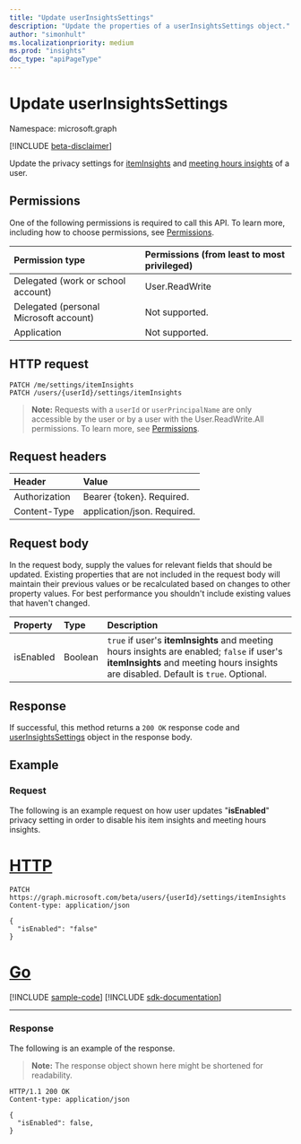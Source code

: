 ```yaml
---
title: "Update userInsightsSettings"
description: "Update the properties of a userInsightsSettings object."
author: "simonhult"
ms.localizationpriority: medium
ms.prod: "insights"
doc_type: "apiPageType"
---
```


# Update userInsightsSettings

Namespace: microsoft.graph

[!INCLUDE [beta-disclaimer](../../includes/beta-disclaimer.md)]

Update the privacy settings for [itemInsights](../resources/iteminsights.md) and [meeting hours insights](https://support.microsoft.com/office/update-your-meeting-hours-using-the-profile-card-0613d113-d7c1-4faa-bb11-c8ba30a78ef1) of a user.

## Permissions

One of the following permissions is required to call this API. To learn more, including how to choose permissions, see [Permissions](/graph/permissions-reference).

|Permission type      | Permissions (from least to most privileged)              |
|:--------------------|:---------------------------------------------------------|
|Delegated (work or school account) | User.ReadWrite |
|Delegated (personal Microsoft account) | Not supported.    |
|Application | Not supported. |


## HTTP request
<!-- { "blockType": "ignored" } -->
```http
PATCH /me/settings/itemInsights
PATCH /users/{userId}/settings/itemInsights
```

>**Note:** Requests with a `userId` or `userPrincipalName` are only accessible by the user or by a user with the User.ReadWrite.All permissions. To learn more, see [Permissions](/graph/permissions-reference).

## Request headers

| Header       | Value|
|:-----------|:------|
| Authorization  | Bearer {token}. Required.  |
| Content-Type  | application/json. Required.  |

## Request body

In the request body, supply the values for relevant fields that should be updated. Existing properties that are not included in the request body will maintain their previous values or be recalculated based on changes to other property values. For best performance you shouldn't include existing values that haven't changed.

| Property	   | Type	|Description|
|:---------------|:--------|:----------|
|isEnabled|Boolean| `true` if user's **itemInsights** and meeting hours insights are enabled; `false` if user's **itemInsights** and meeting hours insights are disabled. Default is `true`. Optional.|

## Response

If successful, this method returns a `200 OK` response code and [userInsightsSettings](../resources/userinsightssettings.md) object in the response body.

## Example 

### Request

The following is an example request on how user updates "**isEnabled**" privacy setting in order to disable his item insights and meeting hours insights.


# [HTTP](#tab/http)
<!-- {
  "blockType": "request",
  "name": "update_userInsightsSettings"
}-->

```http
PATCH https://graph.microsoft.com/beta/users/{userId}/settings/itemInsights
Content-type: application/json

{
  "isEnabled": "false"
}
```

# [Go](#tab/go)
[!INCLUDE [sample-code](../includes/snippets/go/update-userinsightssettings-go-snippets.md)]
[!INCLUDE [sdk-documentation](../includes/snippets/snippets-sdk-documentation-link.md)]

---



### Response

The following is an example of the response. 

>**Note:** The response object shown here might be shortened for readability.
<!-- {
  "blockType": "response",
  "truncated": true,
  "@odata.type": "microsoft.graph.userInsightsSettings",
  "name": "update_userInsightsSettings"
} -->

```http
HTTP/1.1 200 OK
Content-type: application/json

{
  "isEnabled": false,
}
```

